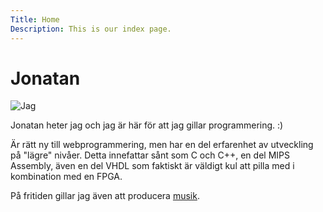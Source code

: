 ```yaml
---
Title: Home
Description: This is our index page.
---
```


Jonatan
==========================

<img class = "start-img" src="%base_url%/image/me.jpg" alt="Jag">

Jonatan heter jag och jag är här för att jag gillar programmering. :)

Är rätt ny till webprogrammering, men har en del erfarenhet av utveckling på "lägre" nivåer.
Detta innefattar sånt som C och C++, en del MIPS Assembly, även en del VHDL som faktiskt är väldigt kul att pilla med i kombination med en FPGA.

På fritiden gillar jag även att producera [musik](https://soundcloud.com/lvndquist).
